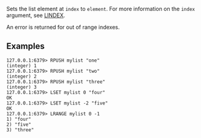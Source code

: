 Sets the list element at `index` to `element`.
For more information on the `index` argument, see [LINDEX](lindex.md).

An error is returned for out of range indexes.

## Examples

```
127.0.0.1:6379> RPUSH mylist "one"
(integer) 1
127.0.0.1:6379> RPUSH mylist "two"
(integer) 2
127.0.0.1:6379> RPUSH mylist "three"
(integer) 3
127.0.0.1:6379> LSET mylist 0 "four"
OK
127.0.0.1:6379> LSET mylist -2 "five"
OK
127.0.0.1:6379> LRANGE mylist 0 -1
1) "four"
2) "five"
3) "three"
```
